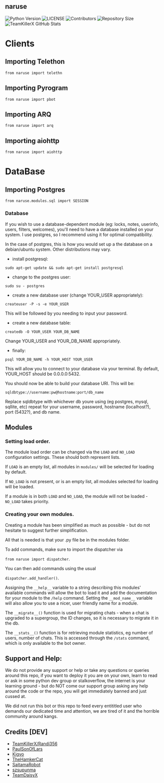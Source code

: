 ## naruse
![Python Version](https://img.shields.io/badge/python-3.9-green?style=for-the-badge&logo=appveyor)
![LICENSE](https://img.shields.io/github/license/TeamKillerX/naruse?style=for-the-badge&logo=appveyor)
![Contributors](https://img.shields.io/github/contributors/TeamKillerX/naruse?style=for-the-badge&logo=appveyor)
![Repository Size](https://img.shields.io/github/repo-size/TeamKillerX/naruse?style=for-the-badge&logo=appveyor)
<img src="https://github-readme-stats.vercel.app/api?username=TeamKillerX&show_icons=true" alt="TeamKillerX GitHub Stats">

# Clients
## Importing Telethon
```python3
from naruse import telethn
```
## Importing Pyrogram
```python3
from naruse import pbot
```
## Importing ARQ
```python3
from naruse import arq
```
## Importing aiohttp
```python3
from naruse import aiohttp
```
# DataBase
## Importing Postgres
```python3
from naruse.modules.sql import SESSION
```

### Database

If you wish to use a database-dependent module (eg: locks, notes, userinfo, users, filters, welcomes),
you'll need to have a database installed on your system. I use postgres, so I recommend using it for optimal compatibility.

In the case of postgres, this is how you would set up a the database on a debian/ubuntu system. Other distributions may vary.

- install postgresql:

`sudo apt-get update && sudo apt-get install postgresql`

- change to the postgres user:

`sudo su - postgres`

- create a new database user (change YOUR_USER appropriately):

`createuser -P -s -e YOUR_USER`

This will be followed by you needing to input your password.

- create a new database table:

`createdb -O YOUR_USER YOUR_DB_NAME`

Change YOUR_USER and YOUR_DB_NAME appropriately.

- finally:

`psql YOUR_DB_NAME -h YOUR_HOST YOUR_USER`

This will allow you to connect to your database via your terminal.
By default, YOUR_HOST should be 0.0.0.0:5432.

You should now be able to build your database URI. This will be:

`sqldbtype://username:pw@hostname:port/db_name`

Replace sqldbtype with whichever db youre using (eg postgres, mysql, sqllite, etc)
repeat for your username, password, hostname (localhost?), port (5432?), and db name.

## Modules
### Setting load order.

The module load order can be changed via the `LOAD` and `NO_LOAD` configuration settings.
These should both represent lists.

If `LOAD` is an empty list, all modules in `modules/` will be selected for loading by default.

If `NO_LOAD` is not present, or is an empty list, all modules selected for loading will be loaded.

If a module is in both `LOAD` and `NO_LOAD`, the module will not be loaded - `NO_LOAD` takes priority.

### Creating your own modules.

Creating a module has been simplified as much as possible - but do not hesitate to suggest further simplification.

All that is needed is that your .py file be in the modules folder.

To add commands, make sure to import the dispatcher via

`from naruse import dispatcher`.

You can then add commands using the usual

`dispatcher.add_handler()`.

Assigning the `__help__` variable to a string describing this modules' available
commands will allow the bot to load it and add the documentation for
your module to the `/help` command. Setting the `__mod_name__` variable will also allow you to use a nicer, user
friendly name for a module.

The `__migrate__()` function is used for migrating chats - when a chat is upgraded to a supergroup, the ID changes, so 
it is necessary to migrate it in the db.

The `__stats__()` function is for retrieving module statistics, eg number of users, number of chats. This is accessed 
through the `/stats` command, which is only available to the bot owner.

## Support and Help:
We do not provide any support or help or take any questions or queries around this repo, if you want to deploy it you are on your own, learn to read or ask in some python dev group or stalkoverflow, the internet is your learning ground - but do NOT come our support group asking any help around the code or the repo, you will get immediately banned and just cussed at. 

We did not run this bot or this repo to feed every entititled user who demands our dedicated time and attention, we are tired of it and the horrible community around kangs.

## Credits [DEV]
* [TeamKillerX/Randi356](https://github.com/TeamKillerX)
* [PaulSonOfLars](https://github.com/PaulSonOfLars) 
* [Kigyo](https://github.com/AnimeKaizoku/EnterpriseALRobot)
* [TheHamkerCat](https://github.com/TheHamkerCat/WilliamButcherBot)
* [SaitamaRobot](https://github.com/AnimeKaizoku/SaitamaRobot)
* [szsupunma](https://github.com/szsupunma/sz-rose-bot)
* [TeamDaisyX](https://github.com/TeamDaisyX)
